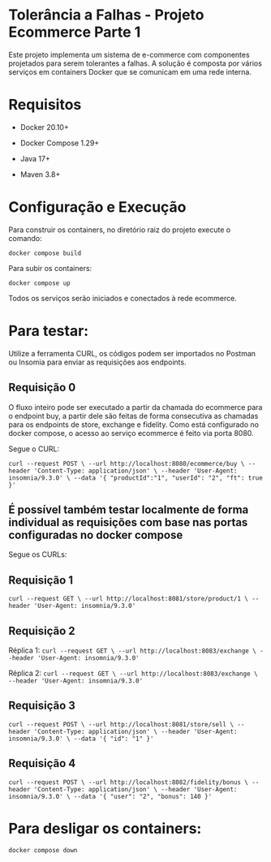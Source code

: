 # Tolerância a Falhas - Projeto Ecommerce Parte 1

Este projeto implementa um sistema de e-commerce com componentes projetados para serem tolerantes a falhas. A solução é composta por vários serviços em containers Docker que se comunicam em uma rede interna. 

# Requisitos

- Docker 20.10+

- Docker Compose 1.29+

- Java 17+

- Maven 3.8+

# Configuração e Execução

Para construir os containers, no diretório raiz do projeto execute o comando:

`docker compose build`

Para subir os containers:

`docker compose up`

Todos os serviços serão iniciados e conectados à rede ecommerce. 

# Para testar:
Utilize a ferramenta CURL, os códigos podem ser importados no Postman ou Insomia para enviar as requisições aos endpoints.

## Requisição 0
O fluxo inteiro pode ser executado a partir da chamada do ecommerce para o endpoint buy, a partir dele são feitas de forma consecutiva as chamadas para os endpoints de store, exchange e fidelity. Como está configurado no docker compose, o acesso ao serviço ecommerce é feito via porta 8080. 

Segue o CURL:

`curl --request POST \
  --url http://localhost:8080/ecommerce/buy \
  --header 'Content-Type: application/json' \
  --header 'User-Agent: insomnia/9.3.0' \
  --data '{
    "productId":"1",
    "userId": "2",
    "ft": true
}'`       

## É possível também testar localmente de forma individual as requisições com base nas portas configuradas no docker compose 

Segue os CURLs:

## Requisição 1
`curl --request GET \
  --url http://localhost:8081/store/product/1 \
  --header 'User-Agent: insomnia/9.3.0'`

## Requisição 2
Réplica 1:
`curl --request GET \
  --url http://localhost:8083/exchange \
  --header 'User-Agent: insomnia/9.3.0'`

Réplica 2:
`curl --request GET \
  --url http://localhost:8083/exchange \
  --header 'User-Agent: insomnia/9.3.0'`

## Requisição 3

`curl --request POST \
  --url http://localhost:8081/store/sell \
  --header 'Content-Type: application/json' \
  --header 'User-Agent: insomnia/9.3.0' \
  --data '{
	"id": "1"
}'`       

## Requisição 4
`curl --request POST \
  --url http://localhost:8082/fidelity/bonus \
  --header 'Content-Type: application/json' \
  --header 'User-Agent: insomnia/9.3.0' \
  --data '{
	"user": "2",
	"bonus": 140
}'`


# Para desligar os containers:
`docker compose down`
